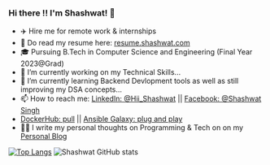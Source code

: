 ### Hi there !! I'm Shashwat! 👋

- ✈️ Hire me for remote work & internships
- 💼 Do read my resume here: [resume.shashwat.com](https://drive.google.com/file/d/16lNtw5rTE4OclC5KHC29u3w4VEMy40uC/view?usp=sharing)
- 🎓 Pursuing B.Tech in Computer Science and Engineering (Final Year 2023@Grad)
- 🔭 I’m currently working on my Technical Skills...
- 🌱 I’m currently learning Backend Devlopment tools as well as still improving my DSA concepts...
- 📫 How to reach me: [LinkedIn: @Hii_Shashwat](https://www.linkedin.com/in/shashwatsing/) || [Facebook: @Shashwat Singh](https://www.facebook.com/shashwat.singh.12914216)
-  [DockerHub: pull](https://hub.docker.com/u/shashwat22/) || [Ansible Galaxy: plug and play](https://galaxy.ansible.com/shashwatsingh22/)
- ✍🏻 I write my personal thoughts on Programming & Tech on on my [Personal Blog](https://shashwatsingh71.medium.com/)



[![Top Langs](https://github-readme-stats.vercel.app/api/top-langs/?username=Shashwatsingh22)](https://github.com/Shashwatsingh22/github-readme-stats)
![Shashwat GitHub stats](https://github-readme-stats.vercel.app/api?username=Shashwatsingh22&show_icons=true&theme=radical)
